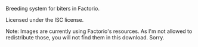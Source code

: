 Breeding system for biters in Factorio.

Licensed under the ISC license.

Note: Images are currently using Factorio's resources. As I'm not allowed to redistribute those,
you will not find them in this download. Sorry.